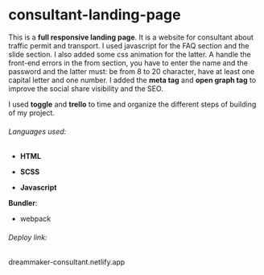 # consultant-landing-page

This is a **full responsive landing page**. It is a website for consultant about traffic permit and transport.
I used javascript for the FAQ section and the slide section. I also added some css animation for the latter.
A handle the front-end errors in the from section, you have to enter the name and the password and the latter must: be from 8 to 20 character, have at least one capital letter and one number. 
I added the **meta tag** and **open graph tag** to improve the social share visibility and the SEO.

I used **toggle** and **trello** to time and organize the different steps of building of my project.

###### Languages used:
- **HTML**

- **SCSS**

- **Javascript**

**Bundler**:
- webpack

###### Deploy link:
dreammaker-consultant.netlify.app
